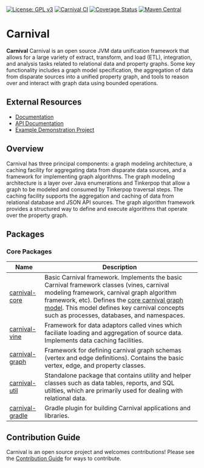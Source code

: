 [![License: GPL v3](https://img.shields.io/badge/License-GPL%20v3-blue.svg)](https://github.com/pennbiobank/pennai/carnival-public/master/LICENSE)
[![Carnival CI](https://github.com/carnival-data/carnival/actions/workflows/carnival_ci.yml/badge.svg)](https://github.com/carnival-data/carnival/actions/workflows/carnival_ci.yml)
<a href='https://coveralls.io/github/pmbb-ibi/carnival?branch=master'><img src='https://coveralls.io/repos/github/pmbb-ibi/carnival/badge.svg?branch=master' alt='Coverage Status' /></a>
[![Maven Central](https://img.shields.io/maven-central/v/io.github.carnival-data/carnival-core.svg?label=Maven%20Central)](https://search.maven.org/artifact/io.github.carnival-data/carnival-core)

# Carnival

**Carnival** Carnival is an open source JVM data unification framework that allows for a large variety of extract, transform, and load (ETL), integration, and analysis tasks related to relational data and property graphs. Some key functionality includes a graph model specification, the aggregation of data from disparate sources into a unified property graph, and tools to reason over and interact with graph data using bounded operations. 

## External Resources

-   [Documentation](https://carnival-data.github.io/carnival/)
-   [API Documentation](https://carnival-data.github.io/carnival/groovydoc/index.html)
-   [Example Demonstration Project](https://github.com/carnival-data/carnival-micronaut)


## <a name="overview"></a> Overview

Carnival has three principal components: a graph modeling architecture, a caching facility for aggregating data from disparate data sources, and a framework for implementing graph algorithms.  The graph modeling architecture is a layer over Java enumerations and Tinkerpop that allow a graph to be modeled and consumed by Tinkerpop traversal steps.  The caching facility supports the aggregation and caching of data from relational database and JSON API sources.  The graph algorithm framework provides a structured way to define and execute algorithms that operate over the property graph.


## <a name="packages"></a> Packages

### Core Packages

Name | Description
--- | ---
[carnival-core](app/carnival-core/README.md) | Basic Carnival framework. Implements the basic Carnival framework classes (vines, carnival modeling framework, carnival graph algorithm framework, etc). Defines the [core carnival graph model](https://github.com/carnival-data/carnival/blob/master/app/carnival-core/src/main/groovy/carnival/core/graph/Core.groovy). This model defines key carnival concepts such as processes, databases, and namespaces.
[carnival-vine](app/carnival-vine/README.md) | Framework for data adaptors called vines which faciliate loading and aggregation of source data. Implements data caching facilities.
[carnival-graph](app/carnival-graph/README.md) | Framework for defining carnival graph schemas (vertex and edge definitions). Contains the basic vertex, edge, and property classes.
[carnival-util](app/carnival-util/README.md) | Standalone package that contains utility and helper classes such as data tables, reports, and SQL utilties, which are primarily used for dealing with relational data.
[carnival-gradle](app/carnival-gradle/README.md) | Gradle plugin for building Carnival applications and libraries.

## <a name="contribution-guide"></a> Contribution Guide
Carnival is an open source project and welcomes contributions! Please see the [Contribution Guide](CONTRIBUTING.md) for ways to contribute.



